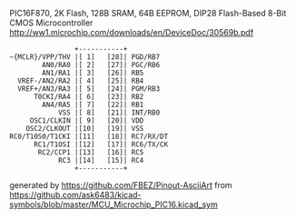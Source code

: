 PIC16F870, 2K Flash, 128B SRAM, 64B EEPROM, DIP28
Flash-Based 8-Bit CMOS Microcontroller
http://ww1.microchip.com/downloads/en/DeviceDoc/30569b.pdf


	                +-----------+
	~{MCLR}/VPP/THV |[ 1]   [28]| PGD/RB7
	        AN0/RA0 |[ 2]   [27]| PGC/RB6
	        AN1/RA1 |[ 3]   [26]| RB5
	  VREF-/AN2/RA2 |[ 4]   [25]| RB4
	  VREF+/AN3/RA3 |[ 5]   [24]| PGM/RB3
	      T0CKI/RA4 |[ 6]   [23]| RB2
	        AN4/RA5 |[ 7]   [22]| RB1
	            VSS |[ 8]   [21]| INT/RB0
	     OSC1/CLKIN |[ 9]   [20]| VDD
	    OSC2/CLKOUT |[10]   [19]| VSS
	RC0/T10S0/T1CKI |[11]   [18]| RC7/RX/DT
	      RC1/T1OSI |[12]   [17]| RC6/TX/CK
	       RC2/CCP1 |[13]   [16]| RC5
	            RC3 |[14]   [15]| RC4
	                +-----------+


generated by https://github.com/FBEZ/Pinout-AsciiArt from https://github.com/ask6483/kicad-symbols/blob/master/MCU_Microchip_PIC16.kicad_sym